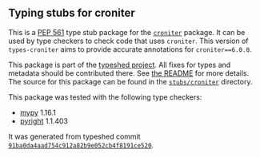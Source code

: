 ## Typing stubs for croniter

This is a [PEP 561](https://peps.python.org/pep-0561/) type stub package for
the [`croniter`](https://github.com/pallets-eco/croniter) package. It can be used by type checkers
to check code that uses `croniter`. This version of
`types-croniter` aims to provide accurate annotations for
`croniter==6.0.0`.

This package is part of the [typeshed project](https://github.com/python/typeshed).
All fixes for types and metadata should be contributed there.
See [the README](https://github.com/python/typeshed/blob/main/README.md)
for more details. The source for this package can be found in the
[`stubs/croniter`](https://github.com/python/typeshed/tree/main/stubs/croniter)
directory.

This package was tested with the following type checkers:
* [mypy](https://github.com/python/mypy/) 1.16.1
* [pyright](https://github.com/microsoft/pyright) 1.1.403

It was generated from typeshed commit
[`91ba0da4aad754c912a82b9e052cb4f8191ce520`](https://github.com/python/typeshed/commit/91ba0da4aad754c912a82b9e052cb4f8191ce520).